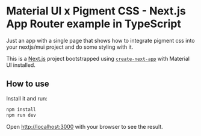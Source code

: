 # Material UI x Pigment CSS - Next.js App Router example in TypeScript

Just an app with a single page that shows how to integrate pigment css into your nextjs/mui project and do some styling with it.

This is a [Next.js](https://nextjs.org/) project bootstrapped using [`create-next-app`](https://github.com/vercel/next.js/tree/HEAD/packages/create-next-app) with Material UI installed.

## How to use

Install it and run:

```bash
npm install
npm run dev
```

Open [http://localhost:3000](http://localhost:3000) with your browser to see the result.

